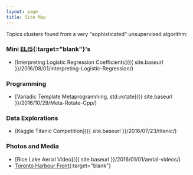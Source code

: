 ```yaml
---
layout: page
title: Site Map
---
```


Topics clusters found from a very "sophisticated" unsupervised algorithm:

### Mini [ELI5](https://www.reddit.com/r/explainlikeimfive/){:target="blank"}'s
- [Interpreting Logistic Regression Coefficients]({{ site.baseurl }}/2016/08/01/Interpreting-Logistic-Regression/)

### Programming
- [Variadic Template Metaprogramming, std::rotate]({{ site.baseurl }}/2016/10/29/Meta-Rotate-Cpp/)

### Data Explorations
- [Kaggle Titanic Competition]({{ site.baseurl }}/2016/07/23/titanic/)

### Photos and Media
- [Rice Lake Aerial Video]({{ site.baseurl }}/2016/01/01/aerial-videos/)
- [Toronto Harbour Front](https://www.youtube.com/watch?v=o1lQiE5Lt7M){:target="blank"}
